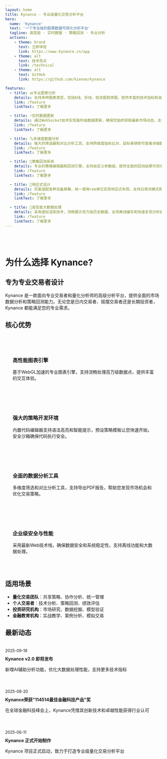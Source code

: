 ```yaml
---
layout: home
title: Kynance - 专业级量化交易分析平台
hero:
  name: 'Kynance'
  text: '一个专业级的股票数据可视化分析平台'
  tagline: 高性能 · 实时数据 · 策略回测 · 专业分析
  actions:
    - theme: brand
      text: 立即体验
      link: https://www.kynance.cn/app
    - theme: alt
      text: 技术亮点
      link: /technical
    - theme: alt
      text: GitHub
      link: https://github.com/kienoe/kynance

features:
  - title: 📊专业图表分析
    details: 支持多种图表类型，包括K线、折线、柱状图和饼图，提供丰富的技术指标和自定义组合能力。
    link: /feature
    linkText: 了解更多

  - title: ⚡实时数据更新
    details: 通过WebSocket技术实现毫秒级数据更新，确保您始终获取最新市场动态，支持断层数据智能处理。
    link: /feature
    linkText: 了解更多

  - title: 🔍多维度数据分析
    details: 强大的筛选器和对比分析工具，支持跨维度指标比对，鼠标悬停即可查看详细数据信息。
    link: /feature
    linkText: 了解更多

  - title: 🧪策略回测系统
    details: 专业的策略编辑器和回测引擎，支持自定义参数组，提供全面的回测结果可视化分析。
    link: /feature
    linkText: 了解更多

  - title: 📱响应式设计
    details: 完美适配各种设备屏幕，统一使用rem单位实现响应式布局，支持日夜间模式和主题自定义。
    link: /feature
    linkText: 了解更多

  - title: 🚀高性能大数据处理
    details: 采用虚拟渲染技术，流畅展示百万级历史数据，支持离线缓存和快速复现分析结果。
    link: /feature
    linkText: 了解更多
---
```


<br><br>

# 为什么选择 Kynance?

## 专为专业交易者设计

Kynance 是一款面向专业交易者和量化分析师的高级分析平台，提供全面的市场数据分析和策略回测能力。无论您是日内交易者、摇摆交易者还是长期投资者，Kynance 都能满足您的专业需求。

## 核心优势

<div class="features-grid">
  <div class="feature-card">
    <h3>高性能图表引擎</h3>
    <p>基于WebGL加速的专业图表引擎，支持流畅处理百万级数据点，提供丰富的交互体验。</p>
  </div>

  <div class="feature-card">
    <h3>强大的策略开发环境</h3>
    <p>内置代码编辑器支持语法高亮和智能提示，预设策略模板让您快速开始，安全沙箱确保代码执行安全。</p>
  </div>

  <div class="feature-card">
    <h3>全面的数据分析工具</h3>
    <p>多维度筛选和对比分析工具，支持导出PDF报告，帮助您发现市场机会和优化交易策略。</p>
  </div>

  <div class="feature-card">
    <h3>企业级安全与性能</h3>
    <p>采用最新Web技术栈，确保数据安全和系统稳定性，支持离线功能和大数据处理。</p>
  </div>
</div>

## 适用场景

- **量化交易团队**：共享策略、协作分析、统一管理
- **个人交易者**：技术分析、策略回测、绩效评估
- **投资研究机构**：市场研究、数据挖掘、模型验证
- **金融教育机构**：实战教学、案例分析、模拟交易

## 最新动态

<div class="news-container">
  <div class="news-item">
    <span class="date">2025-09-18</span>
    <h4>Kynance v2.0 即将发布</h4>
    <p>新增AI辅助分析功能，优化大数据处理性能，支持更多技术指标</p>
  </div>

  <div class="news-item">
    <span class="date">2025-08-20</span>
    <h4>Kynance荣获"114514最佳金融科技产品"奖</h4>
    <p>在全球金融科技峰会上，Kynance凭借其创新技术和卓越性能获得行业认可</p>
  </div>

  <div class="news-item">
    <span class="date">2025-06-11</span>
    <h4>Kynance 正式开始制作</h4>
    <p>Kynance 项目正式启动，致力于打造专业级量化交易分析平台</p>
  </div>
</div>

<style>
.features-grid {
  display: grid;
  grid-template-columns: repeat(auto-fit, minmax(300px, 1fr));
  gap: 20px;
  margin: 40px 0;
}

.feature-card {
  background: var(--vp-c-bg-soft);
  border-radius: 8px;
  padding: 24px;
  transition: all 0.3s ease;
}

.feature-card:hover {
  transform: translateY(-5px);
  box-shadow: 0 5px 15px rgba(0, 0, 0, 0.1);
}

.news-container {
  margin: 15px 0;
}

.news-item {
  padding: 20px 0;
  border-bottom: 1px solid var(--vp-c-divider);
}

.news-item:last-child {
  border-bottom: none;
}

.news-item .date {
  font-size: 0.9em;
  color: var(--vp-c-text-2);
}

.news-item h4 {
  margin: 8px 0;
}

.news-item a {
  display: inline-block;
  margin-top: 10px;
  font-weight: 500;
  color: var(--vp-c-brand);
}
</style>
